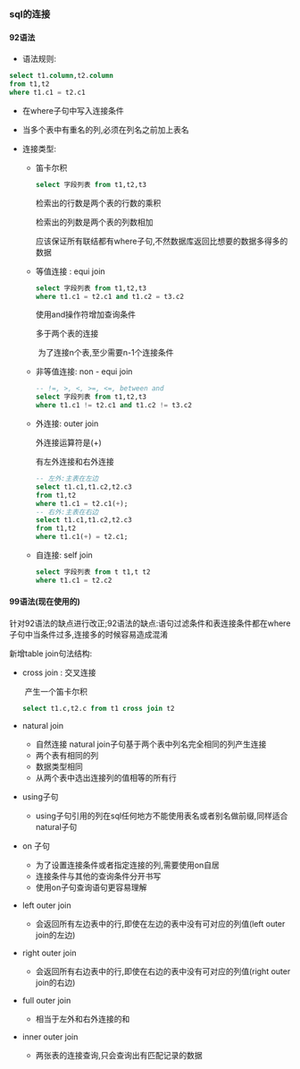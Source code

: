 ### sql的连接

#### 92语法

- 语法规则:

```sql
select t1.column,t2.column
from t1,t2
where t1.c1 = t2.c1
```

- 在where子句中写入连接条件

- 当多个表中有重名的列,必须在列名之前加上表名

- 连接类型:

  - 笛卡尔积

    ```sql
    select 字段列表 from t1,t2,t3
    ```

    检索出的行数是两个表的行数的乘积

    检索出的列数是两个表的列数相加

    应该保证所有联结都有where子句,不然数据库返回比想要的数据多得多的数据

  - 等值连接 : equi join

    ```sql
    select 字段列表 from t1,t2,t3
    where t1.c1 = t2.c1 and t1.c2 = t3.c2
    ```

    使用and操作符增加查询条件

    多于两个表的连接

    ​	为了连接n个表,至少需要n-1个连接条件

  - 非等值连接: non - equi join

    ```sql
    -- !=, >, <, >=, <=, between and
    select 字段列表 from t1,t2,t3
    where t1.c1 != t2.c1 and t1.c2 != t3.c2
    ```

    

  - 外连接: outer join

    外连接运算符是(+)

    有左外连接和右外连接

    ```sql
    -- 左外:主表在左边
    select t1.c1,t1.c2,t2.c3
    from t1,t2
    where t1.c1 = t2.c1(+);
    -- 右外:主表在右边
    select t1.c1,t1.c2,t2.c3
    from t1,t2
    where t1.c1(+) = t2.c1;
    ```

    

  - 自连接: self join

    ```sql
    select 字段列表 from t t1,t t2
    where t1.c1 = t2.c2
    ```


#### 99语法(现在使用的)

​	针对92语法的缺点进行改正;92语法的缺点:语句过滤条件和表连接条件都在where子句中当条件过多,连接多的时候容易造成混淆

新增table join句法结构:

- cross join : 交叉连接

  ​	产生一个笛卡尔积

  ```sql
  select t1.c,t2.c from t1 cross join t2
  ```

- natural join

  - 自然连接 natural join子句基于两个表中列名完全相同的列产生连接
  - 两个表有相同的列
  - 数据类型相同
  - 从两个表中选出连接列的值相等的所有行

- using子句

  - using子句引用的列在sql任何地方不能使用表名或者别名做前缀,同样适合natural子句

- on 子句

  - 为了设置连接条件或者指定连接的列,需要使用on自居
  - 连接条件与其他的查询条件分开书写
  - 使用on子句查询语句更容易理解

- left outer join

  - 会返回所有左边表中的行,即使在左边的表中没有可对应的列值(left outer join的左边)

- right outer join

  - 会返回所有右边表中的行,即使在右边的表中没有可对应的列值(right outer join的右边)

- full outer join

  - 相当于左外和右外连接的和

- inner outer join

  - 两张表的连接查询,只会查询出有匹配记录的数据